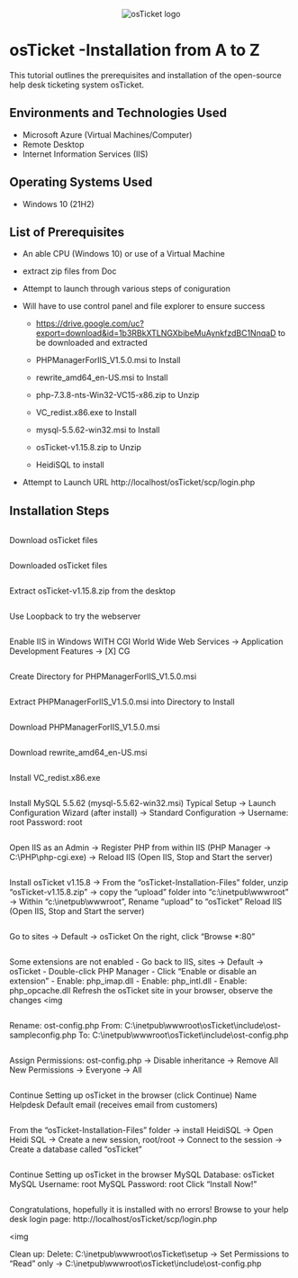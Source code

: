<p align="center">
<img src="https://i.imgur.com/Clzj7Xs.png" alt="osTicket logo"/>
</p>

<h1>osTicket -Installation from A to Z </h1>
This tutorial outlines the prerequisites and installation of the open-source help desk ticketing system osTicket.<br />


<h2>Environments and Technologies Used</h2>

- Microsoft Azure (Virtual Machines/Computer)
- Remote Desktop
- Internet Information Services (IIS)

<h2>Operating Systems Used </h2>

- Windows 10</b> (21H2)

<h2>List of Prerequisites</h2>

- An able CPU (Windows 10) or use of a Virtual Machine
- extract zip files from Doc 
- Attempt to launch through various steps of coniguration

- Will have to use control panel and file explorer to ensure success

  - https://drive.google.com/uc?export=download&id=1b3RBkXTLNGXbibeMuAynkfzdBC1NnqaD to be downloaded and extracted

  - PHPManagerForIIS_V1.5.0.msi to Install

  - rewrite_amd64_en-US.msi to Install
  
  - php-7.3.8-nts-Win32-VC15-x86.zip to Unzip
  
  - VC_redist.x86.exe to Install
  
  - mysql-5.5.62-win32.msi to Install
  
  - osTicket-v1.15.8.zip to Unzip

  - HeidiSQL to install
  
- Attempt to Launch URL  http://localhost/osTicket/scp/login.php

<h2>Installation Steps</h2>

<p>
<img
</p>
<p>
Download osTicket files

</p>
<img 
</p>
<p>
Downloaded osTicket files

<p>
<img 
</p>
<p>
Extract osTicket-v1.15.8.zip from the desktop
  
</p>
<img 
</p>
<p>
Use Loopback to try the webserver

<p>
<img 
</p>
<p>
Enable IIS in Windows WITH CGI
World Wide Web Services -> Application Development Features -> [X] CG
<br />

<p>
<img 
</p>
<p>
Create Directory for PHPManagerForIIS_V1.5.0.msi 

</p>
<img 
</p>
<p>
Extract PHPManagerForIIS_V1.5.0.msi into Directory to Install

<p>
<img 
</p>
<p>
Download PHPManagerForIIS_V1.5.0.msi

<p>
<img 
</p>
<p>
Download rewrite_amd64_en-US.msi

<p>
<img 
</p>
<p>
Install VC_redist.x86.exe

</p>
<img
</p>
<p> 
Install MySQL 5.5.62 (mysql-5.5.62-win32.msi)
Typical Setup -> Launch Configuration Wizard (after install) -> Standard Configuration ->
Username: root
Password: root

</p>
<img 
</p>
<p> 
Open IIS as an Admin -> Register PHP from within IIS (PHP Manager -> C:\PHP\php-cgi.exe) -> Reload IIS (Open IIS, Stop and Start the server)

</p>
<img  
</p>
<p> 
Install osTicket v1.15.8 -> From the “osTicket-Installation-Files” folder, unzip “osTicket-v1.15.8.zip” -> copy the “upload” folder into “c:\inetpub\wwwroot” -> Within “c:\inetpub\wwwroot”, Rename “upload” to “osTicket”
Reload IIS (Open IIS, Stop and Start the server)
  
</p>
<img 
</p>
<p> 
Go to sites -> Default -> osTicket
On the right, click “Browse *:80”

</p>
<img 
</p>
<p>
Some extensions are not enabled
  - Go back to IIS, sites -> Default -> osTicket
  - Double-click PHP Manager
  - Click “Enable or disable an extension”
  - Enable: php_imap.dll
  - Enable: php_intl.dll
  - Enable: php_opcache.dll
Refresh the osTicket site in your browser, observe the changes
<img 

<img 

</p>
<img 
</p>
<p>
Rename: ost-config.php From: C:\inetpub\wwwroot\osTicket\include\ost-sampleconfig.php To: C:\inetpub\wwwroot\osTicket\include\ost-config.php

</p>
<img  
</p>
<p>
Assign Permissions: ost-config.php -> Disable inheritance -> Remove All New Permissions -> Everyone -> All

</p>
<img 
</p>
<p>
Continue Setting up osTicket in the browser (click Continue)
Name Helpdesk
Default email (receives email from customers)

</p>
<img 
</p>
<p>
From the “osTicket-Installation-Files” folder -> install HeidiSQL -> Open Heidi SQL -> Create a new session, root/root -> Connect to the session -> Create a database called “osTicket”

</p>
<img 
</p>
<p>
Continue Setting up osTicket in the browser
MySQL Database: osTicket
MySQL Username: root
MySQL Password: root
Click “Install Now!”

</p>
<img 
</p>
<p>
Congratulations, hopefully it is installed with no errors!
Browse to your help desk login page: http://localhost/osTicket/scp/login.php

<img 

</p>
Clean up: Delete: C:\inetpub\wwwroot\osTicket\setup -> Set Permissions to “Read” only -> C:\inetpub\wwwroot\osTicket\include\ost-config.php

